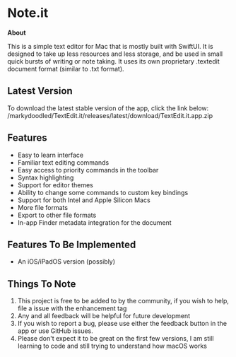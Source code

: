 # Note.it
**About**

This is a simple text editor for Mac that is mostly built with SwiftUI. It is designed to take up less resources and less storage, and be used in small quick bursts of writing or note taking. It uses its own proprietary .textedit document format (similar to .txt format).

## **Latest Version**

To download the latest stable version of the app, click the link below:
/markydoodled/TextEdit.it/releases/latest/download/TextEdit.it.app.zip

## **Features**

 - Easy to learn interface
 - Familiar text editing commands
 - Easy access to priority commands in the toolbar
 - Syntax highlighting
 - Support for editor themes
 - Ability to change some commands to custom key bindings
 - Support for both Intel and Apple Silicon Macs
 - More file formats
 - Export to other file formats
 - In-app Finder metadata integration for the document

## **Features To Be Implemented**

 - An iOS/iPadOS version (possibly)

## **Things To Note**

 1. This project is free to be added to by the community, if you wish to help, file a issue with the enhancement tag
 2. Any and all feedback will be helpful for future development
 3. If you wish to report a bug, please use either the feedback button in the app or use GitHub issues.
 4. Please don't expect it to be great on the first few versions, I am still learning to code and still trying to understand how macOS works
